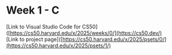 # Week 1 - C

[Link to Visual Studio Code for CS50]([https://cs50.harvard.edu/x/2025/weeks/0/](https://cs50.dev/) \
[Link to project page]([https://cs50.harvard.edu/x/2025/psets/0/](https://cs50.harvard.edu/x/2025/psets/1/) 
